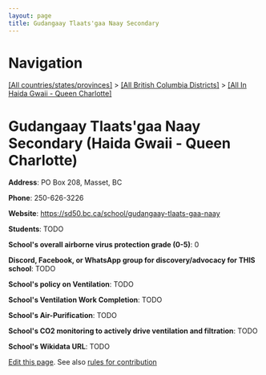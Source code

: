 ```yaml
---
layout: page
title: Gudangaay Tlaats'gaa Naay Secondary
---
```

# Navigation

[[All countries/states/provinces]](../../..) > [[All British Columbia Districts]](../..) > [[All In Haida Gwaii - Queen Charlotte]](..)

# Gudangaay Tlaats'gaa Naay Secondary (Haida Gwaii - Queen Charlotte)

**Address**: PO Box 208, Masset, BC

**Phone**: 250-626-3226

**Website**: <https://sd50.bc.ca/school/gudangaay-tlaats-gaa-naay>

**Students**: TODO

**School's overall airborne virus protection grade (0-5)**: 0

**Discord, Facebook, or WhatsApp group for discovery/advocacy for THIS school**: TODO

**School's policy on Ventilation**: TODO

**School's Ventilation Work Completion**: TODO

**School's Air-Purification**: TODO

**School's CO2 monitoring to actively drive ventilation and filtration**: TODO

**School's Wikidata URL**: TODO


[Edit this page](https://github.com/ventilate-schools/BC/edit/main/./Haida_Gwaii_-_Queen_Charlotte/Gudangaay_Tlaats'gaa_Naay_Secondary.md). See also [rules for contribution](../../../contribution-rules/)